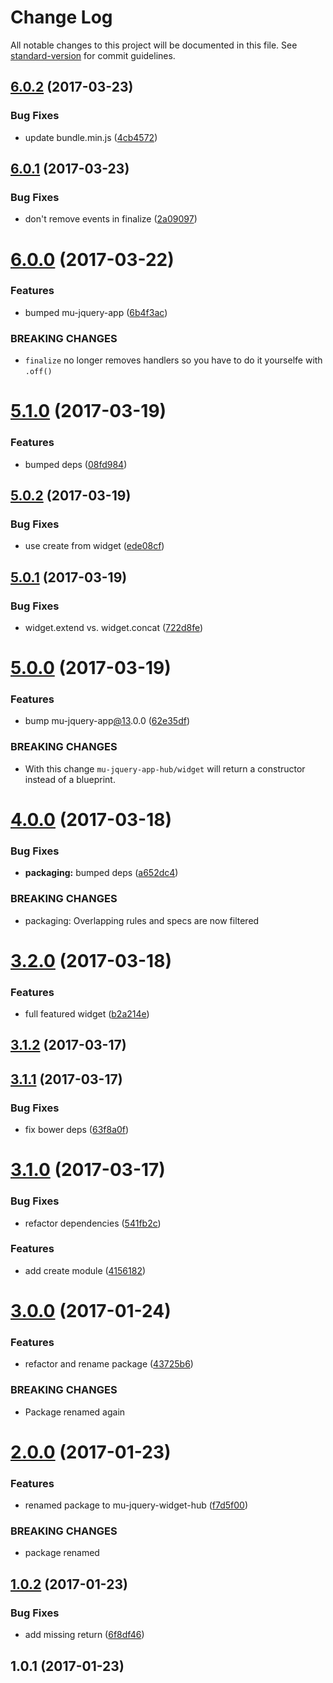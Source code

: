 # Change Log

All notable changes to this project will be documented in this file. See [standard-version](https://github.com/conventional-changelog/standard-version) for commit guidelines.

<a name="6.0.2"></a>
## [6.0.2](https://github.com/mu-lib/mu-jquery-app-hub/compare/v6.0.1...v6.0.2) (2017-03-23)


### Bug Fixes

* update bundle.min.js ([4cb4572](https://github.com/mu-lib/mu-jquery-app-hub/commit/4cb4572))



<a name="6.0.1"></a>
## [6.0.1](https://github.com/mu-lib/mu-jquery-app-hub/compare/v6.0.0...v6.0.1) (2017-03-23)


### Bug Fixes

* don't remove events in finalize ([2a09097](https://github.com/mu-lib/mu-jquery-app-hub/commit/2a09097))



<a name="6.0.0"></a>
# [6.0.0](https://github.com/mu-lib/mu-jquery-app-hub/compare/v5.1.0...v6.0.0) (2017-03-22)


### Features

* bumped mu-jquery-app ([6b4f3ac](https://github.com/mu-lib/mu-jquery-app-hub/commit/6b4f3ac))


### BREAKING CHANGES

* `finalize` no longer removes handlers so you have to do it yourselfe with `.off()`



<a name="5.1.0"></a>
# [5.1.0](https://github.com/mu-lib/mu-jquery-app-hub/compare/v5.0.2...v5.1.0) (2017-03-19)


### Features

* bumped deps ([08fd984](https://github.com/mu-lib/mu-jquery-app-hub/commit/08fd984))



<a name="5.0.2"></a>
## [5.0.2](https://github.com/mu-lib/mu-jquery-app-hub/compare/v5.0.1...v5.0.2) (2017-03-19)


### Bug Fixes

* use create from widget ([ede08cf](https://github.com/mu-lib/mu-jquery-app-hub/commit/ede08cf))



<a name="5.0.1"></a>
## [5.0.1](https://github.com/mu-lib/mu-jquery-app-hub/compare/v5.0.0...v5.0.1) (2017-03-19)


### Bug Fixes

* widget.extend vs. widget.concat ([722d8fe](https://github.com/mu-lib/mu-jquery-app-hub/commit/722d8fe))



<a name="5.0.0"></a>
# [5.0.0](https://github.com/mu-lib/mu-jquery-app-hub/compare/v4.0.0...v5.0.0) (2017-03-19)


### Features

* bump mu-jquery-app[@13](https://github.com/13).0.0 ([62e35df](https://github.com/mu-lib/mu-jquery-app-hub/commit/62e35df))


### BREAKING CHANGES

* With this change `mu-jquery-app-hub/widget` will return a constructor instead of a blueprint.



<a name="4.0.0"></a>
# [4.0.0](https://github.com/mu-lib/mu-jquery-app-hub/compare/v3.2.0...v4.0.0) (2017-03-18)


### Bug Fixes

* **packaging:** bumped deps ([a652dc4](https://github.com/mu-lib/mu-jquery-app-hub/commit/a652dc4))


### BREAKING CHANGES

* packaging: Overlapping rules and specs are now filtered



<a name="3.2.0"></a>
# [3.2.0](https://github.com/mu-lib/mu-jquery-app-hub/compare/v3.1.2...v3.2.0) (2017-03-18)


### Features

* full featured widget ([b2a214e](https://github.com/mu-lib/mu-jquery-app-hub/commit/b2a214e))



<a name="3.1.2"></a>
## [3.1.2](https://github.com/mu-lib/mu-jquery-app-hub/compare/v3.1.1...v3.1.2) (2017-03-17)



<a name="3.1.1"></a>
## [3.1.1](https://github.com/mu-lib/mu-jquery-app-hub/compare/v3.1.0...v3.1.1) (2017-03-17)


### Bug Fixes

* fix bower deps ([63f8a0f](https://github.com/mu-lib/mu-jquery-app-hub/commit/63f8a0f))



<a name="3.1.0"></a>
# [3.1.0](https://github.com/mu-lib/mu-jquery-app-hub/compare/v3.0.0...v3.1.0) (2017-03-17)


### Bug Fixes

* refactor dependencies ([541fb2c](https://github.com/mu-lib/mu-jquery-app-hub/commit/541fb2c))


### Features

* add create module ([4156182](https://github.com/mu-lib/mu-jquery-app-hub/commit/4156182))



<a name="3.0.0"></a>
# [3.0.0](https://github.com/mu-lib/mu-jquery-app-hub/compare/v2.0.0...v3.0.0) (2017-01-24)


### Features

* refactor and rename package ([43725b6](https://github.com/mu-lib/mu-jquery-app-hub/commit/43725b6))


### BREAKING CHANGES

* Package renamed again



<a name="2.0.0"></a>
# [2.0.0](https://github.com/mu-lib/mu-jquery-widget-hub/compare/v1.0.2...v2.0.0) (2017-01-23)


### Features

* renamed package to mu-jquery-widget-hub ([f7d5f00](https://github.com/mu-lib/mu-jquery-widget-hub/commit/f7d5f00))


### BREAKING CHANGES

* package renamed



<a name="1.0.2"></a>
## [1.0.2](https://github.com/mu-lib/mu-jquery-app-hub/compare/v1.0.1...v1.0.2) (2017-01-23)


### Bug Fixes

* add missing return ([6f8df46](https://github.com/mu-lib/mu-jquery-app-hub/commit/6f8df46))



<a name="1.0.1"></a>
## 1.0.1 (2017-01-23)
